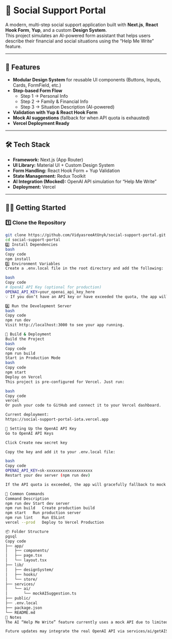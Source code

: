 # 🧩 Social Support Portal

A modern, multi-step social support application built with **Next.js**, **React Hook Form**, **Yup**, and a custom **Design System**.  
This project simulates an AI-powered form assistant that helps users describe their financial and social situations using the “Help Me Write” feature.

---

## 🚀 Features

- **Modular Design System** for reusable UI components (Buttons, Inputs, Cards, FormField, etc.)
- **Step-based Form Flow**
  - Step 1 → Personal Info
  - Step 2 → Family & Financial Info
  - Step 3 → Situation Description (AI-powered)
- **Validation with Yup & React Hook Form**
- **Mock AI suggestions** (fallback for when API quota is exhausted)
- **Vercel Deployment Ready**

---

## 🛠️ Tech Stack

- **Framework:** Next.js (App Router)
- **UI Library:** Material UI + Custom Design System
- **Form Handling:** React Hook Form + Yup Validation
- **State Management:** Redux Toolkit
- **AI Integration (Mocked):** OpenAI API simulation for “Help Me Write”
- **Deployment:** Vercel

---

## 🧑‍💻 Getting Started

### 1️⃣ Clone the Repository

```bash
git clone https://github.com/VidyasreeAtUnyk/social-support-portal.git
cd social-support-portal
2️⃣ Install Dependencies
bash
Copy code
npm install
3️⃣ Environment Variables
Create a .env.local file in the root directory and add the following:

bash
Copy code
# OpenAI API Key (optional for production)
OPENAI_API_KEY=your_openai_api_key_here
💡 If you don’t have an API key or have exceeded the quota, the app will automatically fall back to mock AI responses via mockAISuggestion.ts.

4️⃣ Run the Development Server
bash
Copy code
npm run dev
Visit http://localhost:3000 to see your app running.

🧱 Build & Deployment
Build the Project
bash
Copy code
npm run build
Start in Production Mode
bash
Copy code
npm start
Deploy on Vercel
This project is pre-configured for Vercel. Just run:

bash
Copy code
vercel
Or push your code to GitHub and connect it to your Vercel dashboard.

Current deployment:
https://social-support-portal-iota.vercel.app

🔑 Setting Up the OpenAI API Key
Go to OpenAI API Keys

Click Create new secret key

Copy the key and add it to your .env.local file:

bash
Copy code
OPENAI_API_KEY=sk-xxxxxxxxxxxxxxxxxxxx
Restart your dev server (npm run dev)

If the API quota is exceeded, the app will gracefully fallback to mock AI responses to ensure the flow still works.

🧹 Common Commands
Command	Description
npm run dev	Start dev server
npm run build	Create production build
npm start	Run production server
npm run lint	Run ESLint
vercel --prod	Deploy to Vercel Production

📦 Folder Structure
pgsql
Copy code
├── app/
│   ├── components/
│   ├── page.tsx
│   └── layout.tsx
├── lib/
│   ├── designSystem/
│   ├── hooks/
│   └── store/
├── services/
│   └── ai/
│       └── mockAISuggestion.ts
├── public/
├── .env.local
├── package.json
└── README.md
📜 Notes
The AI “Help Me Write” feature currently uses a mock API due to limited OpenAI quota.

Future updates may integrate the real OpenAI API via services/ai/getAISuggestion.ts.

```

